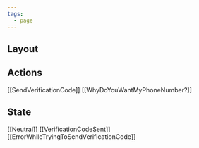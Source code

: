 ```yaml
---
tags:
  - page
---
```

## Layout

## Actions

[[SendVerificationCode]]
[[WhyDoYouWantMyPhoneNumber?]]
## State

[[Neutral]]
[[VerificationCodeSent]]
[[ErrorWhileTryingToSendVerificationCode]]